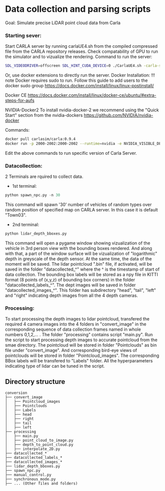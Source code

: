 # Data collection and parsing scripts
Goal: Simulate precise LiDAR point cloud data from Carla

### Starting sever:
Start CARLA server by running carlaUE4.sh from the compiled compressed file from the CARLA repository releases.
Check compatability of GPU to run the simulator and to vizualize the rendering.
Command to run the server:
```bash
SDL_VIDEODRIVER=offscreen SDL_HINT_CUDA_DEVICE=0 ./CarlaUE4.sh -carla-server -benchmark -fps=10
```
Or, use docker extensions to directly run the server.
Docker Installation:
!!! note Docker requires sudo to run. Follow this guide to add users to the docker sudo group https://docs.docker.com/install/linux/linux-postinstall/

Docker CE
https://docs.docker.com/install/linux/docker-ce/ubuntu/#extra-steps-for-aufs

NVIDIA-Docker2
To install nvidia-docker-2 we recommend using the "Quick Start" section from the nvidia-dockers https://github.com/NVIDIA/nvidia-docker

Commands:
```bash
docker pull carlasim/carla:0.9.4
docker run -p 2000-2002:2000-2002 --runtime=nvidia -e NVIDIA_VISIBLE_DEVICES=0 carlasim/carla:0.9.4 /bin/bash CarlaUE4.sh Town01
```
Edit the above commands to run specific version of Carla Server.

### Datacollection:
2 Terminals are rquired to collect data.

* 1st terminal:
```python
python spawn_npc.py -n 30
```
This command will spawn '30' number of vehicles of random types over random position of specified map on CARLA server. In this case it is default "Town03".


* 2nd terminal:
```python 
python lidar_depth_bboxes.py
```
This command will open a pygame window showing vizualization of the vehicle in 3rd person view with the bounding boxes rendered. And along with that, a part of the window surface will be vizualization of "logarithmic" depth in greyscale of the depth sensor.
At the same time, the data of the moment will be saved. The lidar pointcloud ".bin" file, if activated, will be saved in the folder "datacollected_^" where the ^ is the timestamp of start of data collection. The bounding box labels will be stored as a npy file in KITTI format (8 points of (x,y,z) of bounding box corners) in the folder "datacollected_labels_^". The dept images will be saved in folder "datacollected_images_^". This folder has subdirectory "head", "tail", "left" and "right" indicating depth images from all the 4 depth cameras.


### Processing:
To start processing the depth images to lidar pointcloud, transfered the required 4 camera images into the 4 folders in "convert_image" in the corresponding sequence of data collection frames named in whole numbers 0,1,2,... .
The folder "processing" contains script "main.py". Run the script to start processing depth images to accurate pointcloud from the smae directory.
The pointcloud will be stored in folder "Pointclouds" as bin file under "convert_image". And corresponding bird-eye views of pointclouds will be stored in folder "Pointcloud_images". The corresponding BBox labels will be transfered to "Labels" folder.
All the hyperparameters indicating type of lidar can be tuned in the script.


## Directory structure
```
conversion
├── convert_image
│   ├── Pointcloud_images
│   ├── Pointclouds
│   ├── Labels
│   ├── head
│   ├── right
│   ├── tail
│   ├── left
├── processing
│   ├── main.py
│   ├── point_cloud_to_image.py
│   ├── depth_to_point_cloud.py
│   ├── interpolate_2D.py
├── datacollected_*
├── datacollected_labels_*
├── datacollected_images_*
├── lidar_depth_bboxes.py
├── spawn_npc.py
├── manual_control.py
├── synchronous_mode.py
├── ... (Other files and folders)
```

